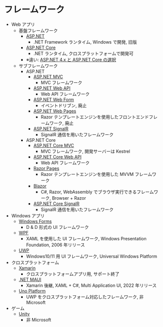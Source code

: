 # フレームワーク

- Web アプリ
  - 基盤フレームワーク
    - [ASP.NET](https://dotnet.microsoft.com/ja-jp/learn/aspnet/what-is-aspnet)
      - .NET Framework ランタイム, Windows で開発, 旧版
    - [ASP.NET Core](https://dotnet.microsoft.com/ja-jp/apps/aspnet)
      - .NET ランタイム, クロスプラットフォームで開発可
    - ※違い: [ASP.NET 4.x と ASP.NET Core の選択](https://learn.microsoft.com/ja-jp/aspnet/core/fundamentals/choose-aspnet-framework)
  - サブフレームワーク
    - ASP.NET
      - [ASP.NET MVC](https://learn.microsoft.com/ja-jp/aspnet/mvc/)
        - MVC フレームワーク
      - [ASP.NET Web API](https://learn.microsoft.com/ja-jp/aspnet/web-api/)
        - Web API フレームワーク
      - [ASP.NET Web Form](https://learn.microsoft.com/ja-jp/aspnet/web-forms)
        - イベントドリブン, 廃止
      - [ASP.NET Web Pages](https://learn.microsoft.com/ja-jp/aspnet/web-pages/)
        - Razor テンプレートエンジンを使用したフロントエンドフレームワーク, 廃止
      - [ASP.NET SignalR](https://learn.microsoft.com/ja-jp/aspnet/signalr/)
        - SignalR 通信を用いたフレームワーク
    - ASP.NET Core
      - [ASP.NET Core MVC](https://learn.microsoft.com/ja-jp/aspnet/core/mvc)
        - MVC フレームワーク, 開発サーバーは Kestrel
      - [ASP.NET Core Web API](https://learn.microsoft.com/ja-jp/aspnet/web-api/)
        - Web API フレームワーク
      - [Razor Pages](https://learn.microsoft.com/ja-jp/aspnet/web-pages/)
        - Razor テンプレートエンジンを使用した MVVM フレームワーク
      - [Blazor](https://dotnet.microsoft.com/ja-jp/apps/aspnet/web-apps/blazor)
        - C#, Razor, WebAssembly でブラウザ実行できるフレームワーク, Browser + Razor
      - [ASP.NET Core SignalR](https://learn.microsoft.com/ja-jp/aspnet/signalr/)
        - SignalR 通信を用いたフレームワーク
- Windows アプリ
  - [Windows Forms](https://learn.microsoft.com/ja-jp/dotnet/desktop/winforms/)
    - D & D 形式の UI フレームワーク
  - [WPF](https://learn.microsoft.com/ja-jp/dotnet/desktop/wpf/)
    - XAML を使用した UI フレームワーク, Windows Presentation Foundation, 2006 年リリース
  - [UWP](https://learn.microsoft.com/ja-jp/windows/uwp/)
    - Windows10/11 用 UI フレームワーク, Universal Windows Platform
- クロスプラットフォーム
  - [Xamarin](https://dotnet.microsoft.com/ja-jp/apps/xamarin)
    - クロスプラットフォームアプリ用, サポート終了
  - [.NET MAUI](https://learn.microsoft.com/ja-jp/dotnet/maui/what-is-maui)
    - Xamarin 後継, XAML + C#, Multi Application UI, 2022 年リリース
  - [Uno Platform](https://platform.uno/)
    - UWP をクロスプラットフォーム対応したフレームワーク, 非 Microsoft
- ゲーム
  - [Unity](https://unity.com/)
    - 非 Microsoft
